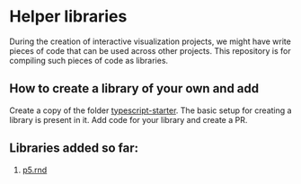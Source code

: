 # Helper libraries
During the creation of interactive visualization projects, we might have write pieces of code that can be used across other projects. This repository is for compiling such pieces of code as libraries.

## How to create a library of your own and  add
Create a copy of the folder [typescript-starter](https://github.com/dynamic-learning/helper-libraries/tree/main/typescript-starter). The basic setup for creating a library is present in it. Add code for your library and create a PR.

## Libraries added so far:

1. [p5.rnd](https://github.com/dynamic-learning/helper-libraries/tree/main/p5.rnd)
